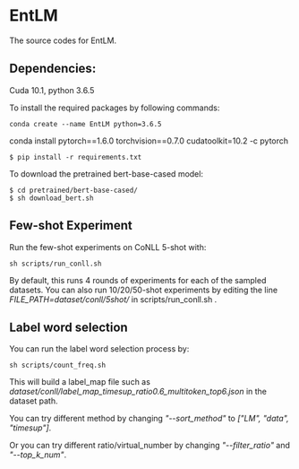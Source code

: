 # EntLM 
The source codes for EntLM.

## Dependencies:

Cuda 10.1, python 3.6.5

To install the required packages by following commands:
```
conda create --name EntLM python=3.6.5
```
conda install pytorch==1.6.0 torchvision==0.7.0 cudatoolkit=10.2 -c pytorch

```
$ pip install -r requirements.txt
```

To download the pretrained bert-base-cased model:
```
$ cd pretrained/bert-base-cased/
$ sh download_bert.sh
```

## Few-shot Experiment

Run the few-shot experiments on CoNLL 5-shot with:
```
sh scripts/run_conll.sh
```
By default, this runs 4 rounds of experiments for each of the sampled datasets.
You can also run 10/20/50-shot experiments by editing the line *FILE_PATH=dataset/conll/5shot/* in scripts/run_conll.sh .


## Label word selection

You can run the label word selection process by:
```
sh scripts/count_freq.sh
```
This will build a label_map file such as *dataset/conll/label_map_timesup_ratio0.6_multitoken_top6.json* in the dataset path.

You can try different method by changing *"--sort_method"* to *["LM", "data", "timesup"]*.

Or you can try different ratio/virtual_number by changing *"--filter_ratio"* and *"--top_k_num"*.
